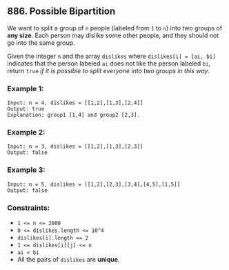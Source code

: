 ## 886. Possible Bipartition

We want to split a group of ```n``` people (labeled from ```1``` to ```n```) into two groups of **any size**. Each person may dislike some other people, and they should not go into the same group.

Given the integer ```n``` and the array ```dislikes``` where ```dislikes[i] = [ai, bi]``` indicates that the person labeled ```ai``` does not like the person labeled ```bi```, return ```true``` *if it is possible to split everyone into two groups in this way*.

### Example 1:
```
Input: n = 4, dislikes = [[1,2],[1,3],[2,4]]
Output: true
Explanation: group1 [1,4] and group2 [2,3].
```
### Example 2:
```
Input: n = 3, dislikes = [[1,2],[1,3],[2,3]]
Output: false
```
### Example 3:
```
Input: n = 5, dislikes = [[1,2],[2,3],[3,4],[4,5],[1,5]]
Output: false
```

### Constraints:

* ```1 <= n <= 2000```
* ```0 <= dislikes.length <= 10^4```
* ```dislikes[i].length == 2```
* ```1 <= dislikes[i][j] <= n```
* ```ai < bi```
* All the pairs of ```dislikes``` are **unique**.